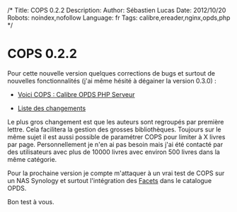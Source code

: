 /*
Title: COPS 0.2.2
Description: 
Author: Sébastien Lucas
Date: 2012/10/20
Robots: noindex,nofollow
Language: fr
Tags: calibre,ereader,nginx,opds,php
*/
# COPS 0.2.2

Pour cette nouvelle version quelques corrections de bugs et surtout de nouvelles fonctionnalités (j'ai même hésité à dégainer la version 0.3.0) :

*	[Voici COPS : Calibre OPDS PHP Serveur](/fr/oss/calibre-opds-php-server)

*	[Liste des changements](/fr/oss/calibre-opds-php-server-changelog)

Le plus gros changement est que les auteurs sont regroupés par première lettre. Cela facilitera la gestion des grosses bibliothèques. Toujours sur le même sujet il est aussi possible de paramétrer COPS pour limiter à X livres par page. Personnellement je n'en ai pas besoin mais j'ai été contacté par des utilisateurs avec plus de 10000 livres avec environ 500 livres dans la même catégorie.

Pour la prochaine version je compte m'attaquer à un vrai test de COPS sur un NAS Synology et surtout l'intégration des [Facets](http://opds-spec.org/2011/06/14/faceted-search-browsing/) dans le catalogue OPDS.

Bon test à vous.

